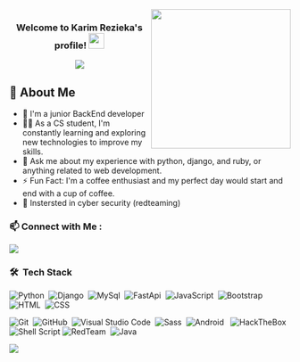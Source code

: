 
<img width="250" align="right" src="https://c.tenor.com/_DOBjnGspYAAAAAM/code-coding.gif">

<h3 align="center">
  Welcome to Karim Rezieka's profile!
  <img src="https://media.giphy.com/media/hvRJCLFzcasrR4ia7z/giphy.gif" width="28">
</h3>

<!-- Typing SVG by DenverCoder1 - https://github.com/DenverCoder1/readme-typing-svg -->
<p align="center">
  <a href="https://github.com/DenverCoder1/readme-typing-svg"><img src="https://readme-typing-svg.herokuapp.com/?lines=Junior%20BackEnd%20developer;Always%20learning%20new%20things&font=Fira%20Code&center=true&width=440&height=45&color=f75c7e&vCenter=true&size=22"></a>
</p> 


## 🚀 About Me
- 🏢 I'm a junior BackEnd developer
- 👨‍💻 As a CS student, I'm constantly learning and exploring new technologies to improve my skills.
- 💬 Ask me about my experience with python, django, and ruby, or anything related to web development.
- ⚡ Fun Fact: I'm a coffee enthusiast and my perfect day would start and end with a cup of coffee.
- 👻  Instersted in cyber security (redteaming) 
<!-- - 👨‍💻 Check out my portfolio at https://yousef-dergham.netlify.app/ to see some of the projects I've worked on. -->


<!-- ![Logo](https://dev-to-uploads.s3.amazonaws.com/uploads/articles/th5xamgrr6se0x5ro4g6.png) -->


### 📫 Connect with Me :

<a href="https://www.linkedin.com/in/kairm-saad-a4933a240/" target="_blank"><img src="https://img.shields.io/badge/-Karim%20Rezieka-0077B5?style=for-the-badge&logo=Linkedin&logoColor=white"/></a>
<!-- <a href="https://t.me/YousefMohamed01" target="_blank"><img src="https://img.shields.io/badge/-Yousef%20Dergham-0077B5?style=for-the-badge&logo=Telegram&logoColor=white"/></a> -->
### 🛠 &nbsp;Tech Stack
![Python](https://img.shields.io/badge/-Python%20-05122A?style=flat&logo=python)&nbsp;
![Django](https://img.shields.io/badge/-Django%20-05122A?style=flat&logo=django)&nbsp;
![MySql](https://img.shields.io/badge/-MySql%20-05122A?style=flat&logo=MySql)&nbsp;
![FastApi](https://img.shields.io/badge/-FastApi%20-05122A?style=flat&logo=FastApi)&nbsp;
![JavaScript](https://img.shields.io/badge/-JavaScript-05122A?style=flat&logo=javascript)&nbsp;
![Bootstrap](https://img.shields.io/badge/-Bootstrap-05122A?style=flat&logo=bootstrap&logoColor=563D7C)&nbsp;
![HTML](https://img.shields.io/badge/-HTML-05122A?style=flat&logo=HTML5)&nbsp;
![CSS](https://img.shields.io/badge/-CSS-05122A?style=flat&logo=CSS3&logoColor=1572B6)&nbsp;
<!-- ![React.js](https://img.shields.io/badge/-React-05122A?style=flat&logo=react)
![Node.js](https://img.shields.io/badge/-Node.js-05122A?style=flat&logo=node.js&logoColor=339933)&nbsp; -->
![Git](https://img.shields.io/badge/-Git-05122A?style=flat&logo=git)&nbsp;
![GitHub](https://img.shields.io/badge/-GitHub-05122A?style=flat&logo=github)&nbsp;
![Visual Studio Code](https://img.shields.io/badge/-Visual%20Studio%20Code-05122A?style=flat&logo=visual-studio-code&logoColor=007ACC)&nbsp;
![Sass](https://img.shields.io/badge/-Sass-05122A?style=flat&logo=sass)&nbsp;
![Android](https://img.shields.io/badge/-Android-black?logo=android&style=social)&nbsp;&nbsp;
![HackTheBox](https://img.shields.io/badge/-HackTheBox-05122A?style=flat&logo=HackTheBox)&nbsp;
![Shell Script](https://img.shields.io/badge/shell_script-%23121011.svg?style=for-the-badge&logo=gnu-bash&logoColor=white)
![RedTeam](https://img.shields.io/badge/-RedTeam-05122A?style=flat&logo=RedTeam)&nbsp;
![Java](https://img.shields.io/badge/java-%23ED8B00.svg?style=for-the-badge&logo=java&logoColor=white)
<!-- ![GraphQL](https://img.shields.io/badge/-GraphQL-05122A?style=flat&logo=GraphQL)&nbsp;
![MongoDB](https://img.shields.io/badge/-MongoDB-05122A?style=flat&logo=MongoDB)&nbsp;![SQLite](https://img.shields.io/badge/sqlite-%2307405e.svg?style=for-the-badge&logo=sqlite&logoColor=white)
 -->





<a href="https://komarev.com/ghpvc/?username=yousefdergham&style=for-the-badge">
    <img src="https://komarev.com/ghpvc/?username=yousefdergham&style=for-the-badge">
</a>
